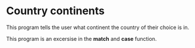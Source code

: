 # Country continents

This program tells the user what continent the country of their choice is in.

This program is an excersise in the **match** and **case** function.
